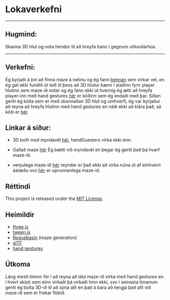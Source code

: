 # Lokaverkefni

---

## Hugmind:
Skanna 3D hlut og nota hendur til að hreyfa hann í gegnum völundarhús.

---

## Verkefni:
Ég byrjaði á því að finna maze á netinu og ég fann [þennan](https://github.com/johansatge/three-maze) sem virkar vel, en ég gat ekki fundið út leið til þess að 3D hlutur kæmi í staðinn fyrir player hlutinn sem maze-ið notar og ég fann ekki út hvernig ég ætti að hreyfa player-inn með hand gestures [hér](https://github.com/Emilb05/FORR3FV05EU/tree/main/Verk_6/galla%C3%B0_maze/verk_6) er kóðinn sem ég endaði með þar. Síðan gerði ég kóða sem er með skannaðan 3D hlut og umhverfi, ég var byrjaður að reyna að hreyfa hlutinn með hand gestures en náði ekki að klára það, sá kóði er [hér](https://github.com/Emilb05/FORR3FV05EU/tree/main/Verk_6/3D_hlutir_og_handG/nytt_verk_6).

## Linkar á síður:

- 3D bolti með myndavél [hér](https://emilb05.github.io/FORR3FV05EU/Verk_6/3D_hlutir_og_handG/index.html), handGuesters virka ekki enn.

- Gallað maze [hér](https://emilb05.github.io/FORR3FV05EU/Verk_6/galla%C3%B0_maze/index.html) Ég bætti við myndavél en þegar ég gerði það þá hvarf maze-ið.

- venjulega maze-ið [hér](https://emilb05.github.io/FORR3FV05EU/Verk_6/Maze_sem_breytist/index.html) reyndar er það ekki að virka núna út af einhverri ástæðu svo [hér](https://johansatge.github.io/three-maze/) er uprunnanlega maze-ið.

## Réttindi

This project is released under the [MIT License](LICENSE).

## Heimildir

* [three.js](http://threejs.org/)
* [tween.js](http://github.com/sole/tween.js)
* [Roguebasin](http://www.roguebasin.com/index.php?title=Simple_maze#Maze_Generator_in_Javascript) (maze generation)
* [glTF](https://www.khronos.org/gltf/)
* [hand gestures](https://ai.google.dev/edge/mediapipe/solutions/vision/gesture_recognizer)

## Útkoma
Láng mesti tíminn fór í að reyna að láta maze-ið virka með hand gestures en í hvert skipti sem einn virkaði þá virkaði hinn ekki, svo í seinasta tímanum gerði ég bolta 3D-ið til að sýna allt en það á bara að tengja það allt við maze-ið sem er frekar flókið.
